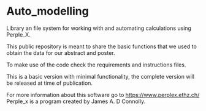 # Auto_modelling

Library an file system for working with and automating calculations using Perple_X.

This public repository is meant to share the basic functions that we used to obtain the data for 
our abstract and poster.

To make use of the code check the requirements and instructions files.

This is a basic version with minimal functionality, the complete version will be released at time of publication.

For more information about this software go to https://www.perplex.ethz.ch/
Perple_x is a program created by James A. D Connolly. 


